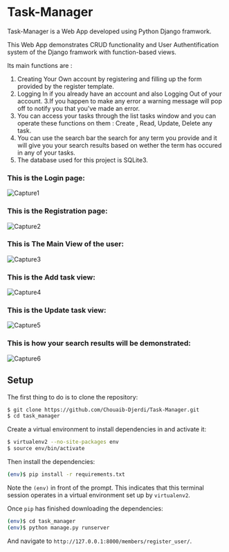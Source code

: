 # Task-Manager
 Task-Manager is a Web App developed using Python Django framwork.
 
This Web App demonstrates CRUD functionality and User Authentification system of the Django framwork with function-based views.

Its main functions are :
1. Creating Your Own account by registering and filling up the form provided by the register template.
2. Logging In if you already have an account and also Logging Out of your account.
3.If you happen to make any error a warning message will pop off to notify you that you've made an error.
3. You can access your tasks through the list tasks window and you can operate these functions on them : Create , Read, Update, Delete any task.
4. You can use the search bar the search for any term you provide and it will give you your search results based on wether the term has occured in any of your tasks.
5. The database used for this project is SQLite3.

### This is the Login page:

![Capture1](https://user-images.githubusercontent.com/116681645/216663799-cee5ce08-76d6-4dda-95e3-93960d746c6a.PNG)

### This is the Registration page:

![Capture2](https://user-images.githubusercontent.com/116681645/216663818-74725be4-7d35-448d-8f9b-0af247b309cb.PNG)

### This is The Main View of the user:

![Capture3](https://user-images.githubusercontent.com/116681645/216663840-f57d0a2e-5f79-419d-aa7a-3be0afe9c6bd.PNG)

### This is the Add task view:

![Capture4](https://user-images.githubusercontent.com/116681645/216663850-ba085ae1-1550-4857-a262-94ca86bc6dcb.PNG)

### This is the Update task view:

![Capture5](https://user-images.githubusercontent.com/116681645/216663866-613e637b-7d2f-4310-b8bc-be3c9d5476ec.PNG)

### This is how your search results will be demonstrated:

![Capture6](https://user-images.githubusercontent.com/116681645/216663778-2eff81ef-741a-4cec-a7c0-e8a43699a163.PNG)

## Setup

The first thing to do is to clone the repository:

```sh
$ git clone https://github.com/Chouaib-Djerdi/Task-Manager.git
$ cd task_manager
```

Create a virtual environment to install dependencies in and activate it:

```sh
$ virtualenv2 --no-site-packages env
$ source env/bin/activate
```

Then install the dependencies:

```sh
(env)$ pip install -r requirements.txt
```
Note the `(env)` in front of the prompt. This indicates that this terminal
session operates in a virtual environment set up by `virtualenv2`.

Once `pip` has finished downloading the dependencies:
```sh
(env)$ cd task_manager
(env)$ python manage.py runserver
```
And navigate to `http://127.0.0.1:8000/members/register_user/`.

